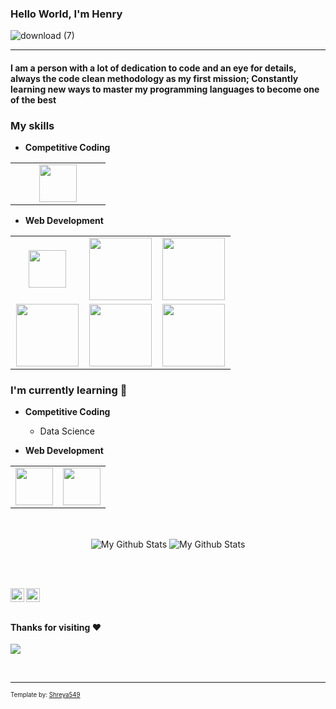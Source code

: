 ### Hello World, I'm Henry
![download (7)](https://user-images.githubusercontent.com/43855485/127046217-0c70b023-46dc-4114-b164-2965531bf26f.png)


-----
#### I am a person with a lot of dedication to code and an eye for details, always the code clean methodology as my first mission; Constantly learning new ways to master my programming languages to become one of the best

### My skills
- **Competitive Coding**
<table>
<tbody>
 <tr>
<td align="center" width="50%">
<img height=60px src="https://www.vectorlogo.zone/logos/ruby-lang/ruby-lang-ar21.svg"> 
</td>
</tr>
</tbody>
</table>

- **Web Development**
<table>
<tbody>
 <tr>
<td align="center" width="33%">
<img height=60px src="https://www.vectorlogo.zone/logos/javascript/javascript-ar21.svg"> 
</td>

<td align="center" width="33%">
<img height=100px src="https://www.vectorlogo.zone/logos/postgresql/postgresql-vertical.svg"> 
</td>

<td align="center" width="33%">
<img height=100px src="https://www.vectorlogo.zone/logos/graphql/graphql-ar21.svg"> 
</td>

</tr>

<tr>
<td align="center" width="33%">
<img height=100px src="https://www.vectorlogo.zone/logos/sass-lang/sass-lang-ar21.svg"> 
 
<td align="center" width="33%">
<img height=100px src="https://www.vectorlogo.zone/logos/reactjs/reactjs-ar21.svg"> 
</td>

<td align="center" width="33%">
<img height=100px src="https://www.vectorlogo.zone/logos/w3_html5/w3_html5-ar21.svg"> 
</td>
</tr>
 </tbody>
</table>

### I'm currently learning :open_book:
- **Competitive Coding**
    - Data Science
    
- **Web Development**
<table>
<tbody>
 <tr>
<td align="center" width="50%">
<img height=60px src="https://www.vectorlogo.zone/logos/typescriptlang/typescriptlang-ar21.svg"> 
</td>
<td align="center" width="50%">
<img height=60px src="https://www.vectorlogo.zone/logos/emberjs/emberjs-ar21.svg"> 
</td>
</tr>
</tbody>
</table>
    
<br>
<p align="center">
<img align="center" src="https://github-readme-stats.vercel.app/api/top-langs/?username=HenryGlo&layout=compact&theme=radical" alt="My Github Stats">
<img align="center" src="https://github-readme-stats.vercel.app/api?username=HenryGlo&&show_icons=true&theme=radical&count_private=true&include_all_commits=true" alt="My Github Stats">
</p>

<br> <br>

<a href="https://www.linkedin.com/in/henry-gomez-lofiego/">
  <img align="left" alt="HenryGlo's LinkedIn" width="22px" src="https://cdn.jsdelivr.net/npm/simple-icons@v3/icons/linkedin.svg" />
</a>
<a href="https://github.com/HenryGlo">
  <img align="left" alt="HenryGlo's Github" width="22px" src="https://cdn.jsdelivr.net/npm/simple-icons@v3/icons/github.svg" />
</a>
<br><br>

#### Thanks for visiting :heart:
![](https://komarev.com/ghpvc/?username=HenryGlo)


<br>


----
<sub><sup>Template by: [Shreya549](https://github.com/Shreya549) </sub></sup>
